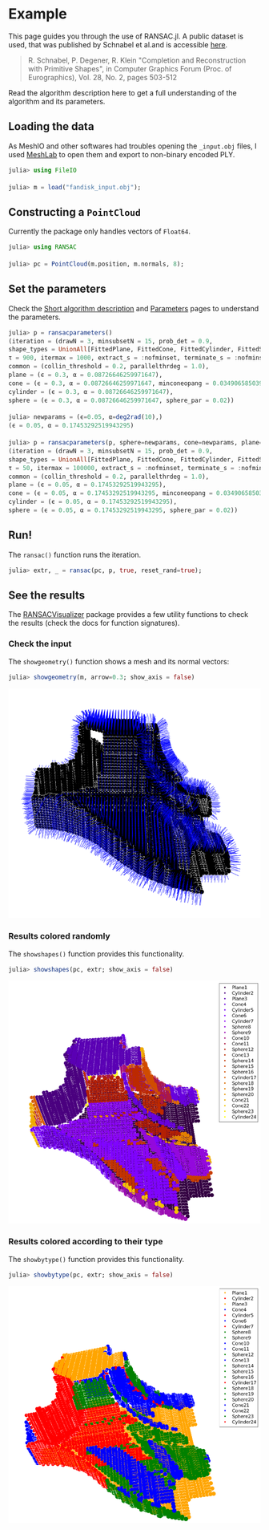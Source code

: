 # Example

This page guides you through the use of RANSAC.jl.
A public dataset is used, that was published by Schnabel et al.and is accessible
[here](https://cg.cs.uni-bonn.de/en/publications/paper-details/schnabel-2009-completion/).

> R. Schnabel, P. Degener, R. Klein
> "Completion and Reconstruction with Primitive Shapes",
> in Computer Graphics Forum (Proc. of Eurographics), Vol. 28, No. 2, pages 503-512

Read the algorithm description here to get a full understanding of the algorithm and its parameters.

## Loading the data

As MeshIO and other softwares had troubles opening the `_input.obj` files, I used [MeshLab](http://www.meshlab.net/) to open them and export to non-binary encoded PLY.

```julia
julia> using FileIO

julia> m = load("fandisk_input.obj");
```

## Constructing a `PointCloud`

Currently the package only handles vectors of `Float64`.

```julia
julia> using RANSAC

julia> pc = PointCloud(m.position, m.normals, 8);
```

## Set the parameters

Check the [Short algorithm description](@ref) and [Parameters](@ref) pages to understand the parameters.

```julia
julia> p = ransacparameters()
(iteration = (drawN = 3, minsubsetN = 15, prob_det = 0.9,
shape_types = UnionAll[FittedPlane, FittedCone, FittedCylinder, FittedSphere],
τ = 900, itermax = 1000, extract_s = :nofminset, terminate_s = :nofminset),
common = (collin_threshold = 0.2, parallelthrdeg = 1.0),
plane = (ϵ = 0.3, α = 0.08726646259971647),
cone = (ϵ = 0.3, α = 0.08726646259971647, minconeopang = 0.03490658503988659),
cylinder = (ϵ = 0.3, α = 0.08726646259971647),
sphere = (ϵ = 0.3, α = 0.08726646259971647, sphere_par = 0.02))

julia> newparams = (ϵ=0.05, α=deg2rad(10),)
(ϵ = 0.05, α = 0.17453292519943295)

julia> p = ransacparameters(p, sphere=newparams, cone=newparams, plane=newparams, cylinder=newparams, iteration=(τ=50, itermax=100_000,))
(iteration = (drawN = 3, minsubsetN = 15, prob_det = 0.9,
shape_types = UnionAll[FittedPlane, FittedCone, FittedCylinder, FittedSphere],
τ = 50, itermax = 100000, extract_s = :nofminset, terminate_s = :nofminset),
common = (collin_threshold = 0.2, parallelthrdeg = 1.0),
plane = (ϵ = 0.05, α = 0.17453292519943295),
cone = (ϵ = 0.05, α = 0.17453292519943295, minconeopang = 0.03490658503988659),
cylinder = (ϵ = 0.05, α = 0.17453292519943295),
sphere = (ϵ = 0.05, α = 0.17453292519943295, sphere_par = 0.02))
```

## Run!

The `ransac()` function runs the iteration.

```julia
julia> extr, _ = ransac(pc, p, true, reset_rand=true);
```

## See the results

The [RANSACVisualizer](https://csertegt3.github.io/RANSACVisualizer.jl/stable/) package provides a few utility functions to check the results (check the docs for function signatures).

### Check the input

The `showgeometry()` function shows a mesh and its normal vectors:

```julia
julia> showgeometry(m, arrow=0.3; show_axis = false)
```

![](img/showgeometry.png)

### Results colored randomly

The `showshapes()` function provides this functionality.

```julia
julia> showshapes(pc, extr; show_axis = false)
```

![](img/showshapes.png)

### Results colored according to their type

The `showbytype()` function provides this functionality.

```julia
julia> showbytype(pc, extr; show_axis = false)
```

![](img/bytype.png)
